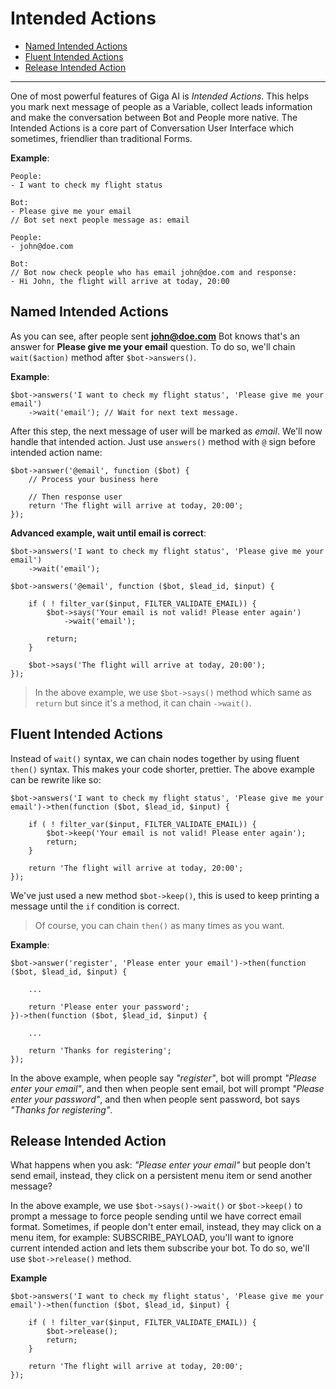 # Intended Actions
- [Named Intended Actions](#wait-syntax)
- [Fluent Intended Actions](#fluent-syntax)
- [Release Intended Action](#release-intended-action)

---
One of most powerful features of Giga AI is *Intended Actions*. This helps you mark next message of people as a Variable, collect leads information and make the conversation between Bot and People more native. The Intended Actions is a core part of Conversation User Interface which sometimes, friendlier than traditional Forms.

**Example**:

```
People:
- I want to check my flight status

Bot:
- Please give me your email
// Bot set next people message as: email

People:
- john@doe.com

Bot:
// Bot now check people who has email john@doe.com and response:
- Hi John, the flight will arrive at today, 20:00
```

<a name="wait-syntax"></a>
## Named Intended Actions

As you can see, after people sent **john@doe.com** Bot knows that's an answer for **Please give me your email** question. To do so, we'll chain `wait($action)` method after `$bot->answers()`.

**Example**:

```
$bot->answers('I want to check my flight status', 'Please give me your email')
	->wait('email'); // Wait for next text message.
```

After this step, the next message of user will be marked as *email*. We'll now handle that intended action. Just use `answers()` method with `@` sign before intended action name:

```
$bot->answer('@email', function ($bot) {
	// Process your business here
	
	// Then response user
	return 'The flight will arrive at today, 20:00';
});
```

**Advanced example, wait until email is correct**:

```
$bot->answers('I want to check my flight status', 'Please give me your email')
	->wait('email');

$bot->answers('@email', function ($bot, $lead_id, $input) {
   
  	if ( ! filter_var($input, FILTER_VALIDATE_EMAIL)) {
		$bot->says('Your email is not valid! Please enter again')
			->wait('email');

		return;
	}

	$bot->says('The flight will arrive at today, 20:00');
});
```

> In the above example, we use `$bot->says()` method which same as `return` but since it's a method, it can chain `->wait()`.

<a name="fluent-syntax"></a>
## Fluent Intended Actions

Instead of `wait()` syntax, we can chain nodes together by using fluent `then()` syntax. This makes your code shorter, prettier. The above example can be rewrite like so:

```
$bot->answers('I want to check my flight status', 'Please give me your email')->then(function ($bot, $lead_id, $input) {

	if ( ! filter_var($input, FILTER_VALIDATE_EMAIL)) {
		$bot->keep('Your email is not valid! Please enter again');
		return;
	}

	return 'The flight will arrive at today, 20:00';
});
```

We've just used a new method `$bot->keep()`, this is used to keep printing a message until the `if` condition is correct.

> Of course, you can chain `then()` as many times as you want. 

**Example**:

```
$bot->answer('register', 'Please enter your email')->then(function ($bot, $lead_id, $input) {

	...
	
	return 'Please enter your password';
})->then(function ($bot, $lead_id, $input) {
	
	...

	return 'Thanks for registering';
});
```

In the above example, when people say *"register"*, bot will prompt *"Please enter your email"*, and then when people sent email, bot will prompt *"Please enter your password"*, and then when people sent password, bot says *"Thanks for registering"*.

<a name="release-intended-action"></a>
## Release Intended Action
What happens when you ask: *"Please enter your email"* but people don't send email, instead, they click on a persistent menu item or send another message? 

In the above example, we use `$bot->says()->wait()` or `$bot->keep()` to prompt a message to force people sending until we have correct email format. Sometimes, if people don't enter email, instead, they may click on a menu item, for example: SUBSCRIBE_PAYLOAD, you'll want to ignore current intended action and lets them subscribe your bot. To do so, we'll use `$bot->release()` method.

**Example**
```
$bot->answers('I want to check my flight status', 'Please give me your email')->then(function ($bot, $lead_id, $input) {

	if ( ! filter_var($input, FILTER_VALIDATE_EMAIL)) {
		$bot->release();
		return;
	}

	return 'The flight will arrive at today, 20:00';
});
```